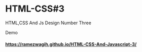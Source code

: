 # HTML-CSS#3
HTML,CSS And Js Design Number Three

Demo
#### https://ramezwagih.github.io/HTML-CSS-And-Javascript-3/
